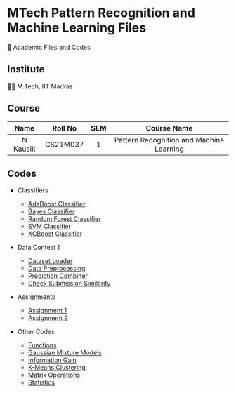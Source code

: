 # MTech Pattern Recognition and Machine Learning Files

📖 Academic Files and Codes

## Institute

🧑‍🎓 M.Tech, IIT Madras

## Course

|    Name    |   Roll No   | SEM |               Course Name                |
| :--------: | :---------: | :-: | :--------------------------------------: |
|  N Kausik  |   CS21M037  |  1  | Pattern Recognition and Machine Learning |

## Codes

 - Classifiers
    - [AdaBoost Classifier](Data_Contests/Data_Contest_1/AdaBoostClassifier.py)
    - [Bayes Classifier](Data_Contests/Data_Contest_1/BayesClassifier.py)
    - [Random Forest Classifier](Data_Contests/Data_Contest_1/RandomForestClassifier.py)
    - [SVM Classifier](Data_Contests/Data_Contest_1/SVMClassifier.py)
    - [XGBoost Classifier](Data_Contests/Data_Contest_1/XGBoostClassifier.py)

 - Data Contest 1
    - [Dataset Loader](Data_Contests/Data_Contest_1/Dataset.py)
    - [Data Preprocessing](Data_Contests/Data_Contest_1/DataPreprocess.py)
    - [Prediction Combiner](Data_Contests/Data_Contest_1/PredictionCombiner.py)
    - [Check Submission Similarity](Data_Contests/Data_Contest_1/CheckSubmissionSimilarity.py)

 - Assignments
    - [Assignment 1](Assignments/Assignment_1/Codes/)
    - [Assignment 2](Assignments/Assignment_2/Codes/)

 - Other Codes
    - [Functions](Codes/Functions.py)
    - [Gaussian Mixture Models](Codes/GMM.py)
    - [Information Gain](Codes/InfoGain.py)
    - [K-Means Clustering](Codes/KMeansClustering.py)
    - [Matrix Operations](Codes/MatrixOps.py)
    - [Statistics](Codes/Statistics.py)